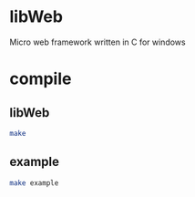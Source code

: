 # libWeb
Micro web framework written in C for windows

# compile
## libWeb
  ```bash
  make
  ```
## example
  ```bash
  make example
  ```


